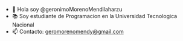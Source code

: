 - 👋 Hola soy @geronimoMorenoMendilaharzu
- 📚 Soy estudiante de Programacion en la Universidad Tecnologica Nacional 
- 📫 Contacto: geromorenomendy@gmail.com

<!---
geronimoMorenoMendilaharzu/geronimoMorenoMendilaharzu is a ✨ special ✨ repository because its `README.md` (this file) appears on your GitHub profile.
You can click the Preview link to take a look at your changes.
--->
